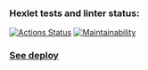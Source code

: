 ### Hexlet tests and linter status:
[![Actions Status](https://github.com/anawachovski/frontend-project-11/actions/workflows/hexlet-check.yml/badge.svg)](https://github.com/anawachovski/frontend-project-11/actions)
[![Maintainability](https://api.codeclimate.com/v1/badges/4875ddd892c19620b467/maintainability)](https://codeclimate.com/github/anawachovski/frontend-project-11/maintainability)
### [See deploy](https://frontend-project-11-three-kappa.vercel.app/)
